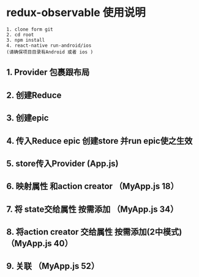 # redux-observable 使用说明

	1. clone form git 
	2. cd root 
	3. npm install 
	4. react-native run-android/ios
	(请确保项目目录有Android 或者 ios )

## 1. Provider 包裹跟布局 

## 2. 创建Reduce  

## 3. 创建epic

## 4. 传入Reduce epic 创建store 并run epic使之生效

## 5. store传入Provider	(App.js)

## 6. 映射属性 和action creator  （MyApp.js 18）

## 7. 将 state交给属性  按需添加	（MyApp.js 34）

## 8. 将action creator 交给属性  按需添加(2中模式)	（MyApp.js 40）

## 9. 关联 （MyApp.js 52）
